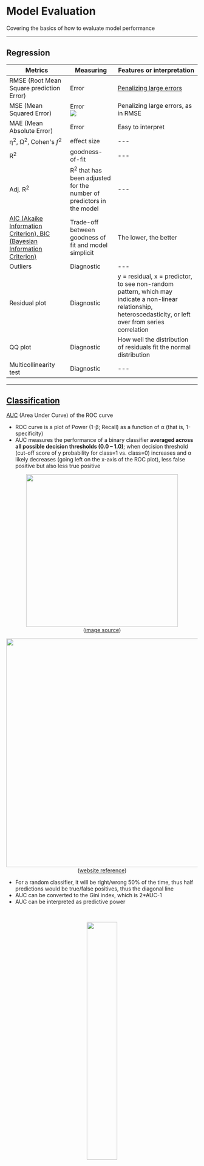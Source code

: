 # Model Evaluation
Covering the basics of how to evaluate model performance

<hr> 

## Regression

Metrics | Measuring | Features or interpretation
--- | --- | ---
RMSE (Root Mean Square prediction Error) | Error | <a href="https://medium.com/human-in-a-machine-world/mae-and-rmse-which-metric-is-better-e60ac3bde13d">Penalizing large errors</a>
MSE (Mean Squared Error) | Error<br/><img src="./images/MSE_formula.png"> | Penalizing large errors, as in RMSE
MAE (Mean Absolute Error) | Error | Easy to interpret
η<sup>2</sup>, Ω<sup>2</sup>, Cohen's *f*<sup>2</sup> | effect size | ---
R<sup>2</sup> | goodness-of-fit | ---
Adj. R<sup>2</sup> | R<sup>2</sup> that has been adjusted for the number of predictors in the model | ---
<a href="https://methodology.psu.edu/AIC-vs-BIC">AIC (Akaike Information Criterion), BIC (Bayesian Information Criterion)</a>  | Trade-off between goodness of fit and model simplicit | The lower, the better
Outliers | Diagnostic | ---
Residual plot | Diagnostic | y = residual, x = predictor, to see non-random pattern, which may indicate a non-linear relationship, heteroscedasticity, or left over from series correlation
QQ plot | Diagnostic | How well the distribution of residuals fit the normal distribution
Multicollinearity test | Diagnostic	| ---

<hr>

## <a href="https://stats.stackexchange.com/questions/34193/how-to-choose-an-error-metric-when-evaluating-a-classifier">Classification</a>

<a href="http://www.dataschool.io/roc-curves-and-auc-explained/">AUC</a> (Area Under Curve) of the ROC curve

- ROC curve is a plot of Power (1-β; Recall) as a function of α (that is, 1-specificity)
- AUC measures the performance of a binary classifier **averaged across all possible decision thresholds (0.0 – 1.0)**; when decision threshold (cut-off score of y probability for class=1 vs. class=0) increases and α likely decreases  (going left on the x-axis of the ROC plot), less false positive but also less true positive

<p align="center"><img src="./images/decision_threshold.png" width="400px"><br/>(<a href="https://towardsdatascience.com/fine-tuning-a-classifier-in-scikit-learn-66e048c21e65">image source</a>)</p>
<p align="center"><img src="./images/decision_threshold_ROC.gif" width="600px"><br/>(<a href="http://arogozhnikov.github.io/2015/10/05/roc-curve.html">website reference</a>)</p>

- For a random classifier, it will be right/wrong 50% of the time, thus half predictions would be true/false positives, thus the diagonal line
- AUC can be converted to the Gini index, which is 2\*AUC-1
- AUC can be interpreted as predictive power

<br>
<p align="center"><img src="./images/roccomp.jpg" width="40%" /><br/>(<a href="http://gim.unmc.edu/dxtests/roc3.htm">Image Source</a>)</p>
  
<p align="center"><img src="./images/prob_distribution_and_ROC.gif" width="600px"><br/>Ideally, the performance of a ML classification algorithm would improve over time via training, resulting in a cleaner separation of the y probability distributions of True Positive vs. True Negative, given X's</p>

<hr>

## <a href="https://www.quora.com/What-is-Precision-Recall-PR-curve">Precision-recall curve</a>
  
Axis | direction on the confusion matrix | stands for?
--- | --- | ---
X-axis (recall) | going horizontal | higher values mean lower false negatives (Type II error)
Y-axis (precision) | going vertical | higher values mean lower false positives (Type I error)

<br>
<p align="center"><img src="./images/PR_curve.png" width="50%" /><br/>(<a href="https://blogs.msdn.microsoft.com/andreasderuiter/2015/02/09/using-roc-plots-and-the-auc-measure-in-azure-ml/">Image Source</a>)</p>

<hr>

## <a href="http://www.dataschool.io/simple-guide-to-confusion-matrix-terminology/">Confusion matrix</a> (used in classification)

* Say "YES" (Positive) = Identification
* Say "NO" (Negative) = Rejection

<table>
    <tr>
        <td><p align="right">\ Predict</p>Actual</td>
        <td>y_pred=0</td>
        <td>y_pred=1</td>
        <td>Sum</td>
    </tr>
    <tr>
        <td>y_actual=0</td>
        <td>True Negative (TN)<br>Correct Rejection<br><a
                href="https://en.wikipedia.org/wiki/Sensitivity_and_specificity">Specificity</a> = True Negative Rate
            (1-α) = TN/N<br>Note: Negative Predictive Value = TN/(TN+FN)</td>
        <td><b>False Positive</b> (FP)<br>Type I error<br><a
                href="https://en.wikipedia.org/wiki/Type_I_and_type_II_errors#Type_I_error">False Positive Rate (FPR;
                α)</a> = FP/N<br>Note: False Discovery rate = FP/(TP+FP)</td>
        <td>N=TN+FP</td>
    </tr>
    <tr>
        <td>y_actual=1</td>
        <td><b>False Negative</b> (FN)<br>Miss, Type II Error<br><a
                href="https://en.wikipedia.org/wiki/Type_I_and_type_II_errors#Type_II_error">False Negative Rate (FNR;
                β)</a> = FN/P<br>Note: False Omission Rate = FN/(TN+FN)</td>
        <td>True Positive (TP)<br>Hit, Correction Identification<br><a
                href="https://en.wikipedia.org/wiki/Statistical_power">Power (1-β)</a> = Recall = Sensitivity =
            TP/P<br>Note: Precision = Positive Predictive Value = TP/(TP+FP)</td>
        <td>P=FN+TP</td>
    </tr>
    <tr>
        <td>Sum</td>
        <td>TN+FN</td>
        <td>FP+TP</td>
        <td>Total</td>
    </tr>
</table>

Derived Index | Direction in the table| Definition | To minimize | Example | Also known as
--- | --- | --- | --- | --- | ---
<b>Accuracy</b> | both | (TP+TN)/Total | --- | --- | ---
**<a href="https://en.wikipedia.org/wiki/Precision_and_recall">Precision</a>** | vertical | <b>p(y_actual=1 \| y_pred=1)</b> = TP/(TP+FP) | Type I error, False Alarm| High cost associated with a false medical diagnosis (e.g., ASD) | <a href="https://en.wikipedia.org/wiki/Confusion_matrix">Positive Predictive Value</a>
**<a href="https://en.wikipedia.org/wiki/Precision_and_recall">Recall</a>**<br>=True Positive Rate | horizontal | <b>p(y_pred=1 \| y_actual=1)</b> = TP/(TP+FN) | Type II error, Miss | High cost associated with missing gold when digging for gold | The y-axis in the ROC curve, **Sensitivity**, <a href="https://en.wikipedia.org/wiki/Statistical_power">Power</a>, Hit Rate, (1-β)
F<sub>1</sub> score | both | TP/(TP+0.5*(FP+FN)) | Type I and II errors | --- | A measure of accuracy
False Negative Rate | horizontal | <b>p(Y_pred=0 \| Y_actual=1)</b> = FN/P | --- | --- | Type II error rate, Miss Rate, β
Specificity  | horizontal | <b>p(y_pred=0 \| y_actual=0)</b> = TN/N | --- | --- | Correct rejection rate, threshold, (1-α)
(1-Specificity)<br>=False Positive Rate | horizontal | <b>p(y_pred=1 \| y_actual=0)</b> = FP/N | --- | --- | The x-axis in the ROC curve, False Alarm, <a href="https://en.wikipedia.org/wiki/Type_I_and_type_II_errors#Type_I_error">Type I error rate</a>, Fall-out rate, **Signifiance level**, α
False Discovery Rate (FDR) | vertical | FP/(TP+FP) | --- | --- | ---
False Omission Rate (FOR) | vertical | FN/(TN+FN) | --- | --- | ---
Misclassification Rate | both | (FP+FN)/Total | --- | --- | Error rate
Prevalence | horizontal | P/Total | --- | --- | ---
Negative Predictive Value | --- | <b>p(y_actual=0 \| y_pred=0)</b> = TN/(TN+FN) | --- | --- | ---
Positive Likelihood Ratio (LR+) | --- | (1-β)/α<br>cf. the ROC curve | --- | (1-β)=.80,α=.05,(1-β)/α=16 | ---
Negative Likelihood Ratio (LR-) | --- | β/(1-α) | --- | β=.20,(1-α)=.95,β/(1-α)=.21 | ---
<a href="https://en.wikipedia.org/wiki/Sensitivity_and_specificity">Diagnostic Odds Ratio (DOR)</a> | --- | (LR+)/(LR-)<br>=(1-β)(1-α)/(αβ) | --- | β=.20,α=.05,DOR=76 | ---


<hr>

Accuracy is <a href="https://datascience.stackexchange.com/questions/806/advantages-of-auc-vs-standard-accuracy">sensitive</a> to class imbalance, but AUC is <a href="http://fastml.com/what-you-wanted-to-know-about-auc/">insensitive</a> to that.

For example, 99% of the cases are in the same class (e.g., non-ASD), and it's easy to achieve 99% accuracy by predicting the majority/average all the time but AUC will be very low.

When comparing two models and **their ROC curves cross**, it is possible to have higher AUC scores in one model but the other model <a href="https://stackoverflow.com/questions/38387913/reason-of-having-high-auc-and-low-accuracy-in-a-balanced-dataset">performs better</a> for a majority of the thresholds with which one may actually use the classifier.

<hr>

<a href="https://www.researchgate.net/post/In_classification_how_do_i_handle_an_unbalanced_training_set">Ways to deal with unbalanced data</a> | Details | For ...
--- | --- | ---
Sampling methods | e.g., post-hoc up-sampling or down-sampling | Confusion matrix
Alternative cutoff | --- | Confusion matrix
Unequal case weights | different weights on individual data points | Logistic regression
Adjusting prior probabilities | --- | Naive Bayes 

<hr>

## <a href="https://developers.google.com/machine-learning/crash-course/classification/thresholding">Classification (Decision) threshold</a>
Decision threshold = a probability score of y; above which we will classify the example as class=1 (positive)

<p align="center"><img src="./images/decision_threshold.png" width="400px"><br/>(<a href="https://towardsdatascience.com/fine-tuning-a-classifier-in-scikit-learn-66e048c21e65">image source</a>)</p>

Raising classification threshold will...
- reduce false positives in general, thus, **precision** will probably increase.
- cause the number of true positives to decrease or stay the same and cause the number of false negatives to increase or stay the same, thus **recall** will either stay constant or decrease.

<hr>

## Generalizability evaluation

Method | Purpose | Implementation
--- | --- | ---
k-fold cross-validation | To assessing how the results of a statistical analysis will generalize to an independent data set, that is, how accurately a predictive model will perform in practice | In k-fold cross-validation, the original sample is randomly partitioned into k equal sized subsamples. Of the k subsamples, a single subsample is retained as the validation data for testing the model, and the remaining k − 1 subsamples are used as training data. The cross-validation process is then repeated k times, with each of the k subsamples used exactly once as the validation data. The k results can then be averaged to produce a single estimation.
<a href="https://en.wikipedia.org/wiki/Bias%E2%80%93variance_tradeoff">Bias-variance tradeoff</a> | <p><img src="./images/bias-variance-tradeoff.png" width="600px;"></p><p><img src="./images/bias_and_variance.png" width="600px;"></p>(<a href="http://scott.fortmann-roe.com/docs/BiasVariance.html">image source</a>) |

<hr>

## Hyperparameter tuning

To perform <a href="https://scikit-learn.org/stable/modules/grid_search.html">grid search</a>

<hr>

## Model Evaluation Pipeline

<a href="./model_evaluation_pipeline">To evaluate multiple models quickly by merely plugging in the dataset</a>

<hr>

## References
* A <a href="https://scikit-learn.org/stable/modules/model_evaluation.html">comprehensive collection</a> of model evaluation functions in Scikit-learn
